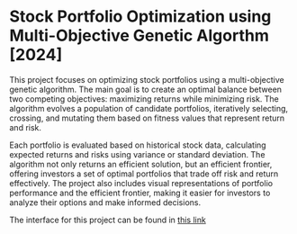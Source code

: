 # Stock Portfolio Optimization using Multi-Objective Genetic Algorthm [2024]

This project focuses on optimizing stock portfolios using a multi-objective genetic algorithm. The main goal is to create an optimal balance between two competing objectives: maximizing returns while minimizing risk. The algorithm evolves a population of candidate portfolios, iteratively selecting, crossing, and mutating them based on fitness values that represent return and risk.

Each portfolio is evaluated based on historical stock data, calculating expected returns and risks using variance or standard deviation.
The algorithm not only returns an efficient solution, but an efficient frontier, offering investors a set of optimal portfolios that trade off risk and return effectively. The project also includes visual representations of portfolio performance and the efficient frontier, making it easier for investors to analyze their options and make informed decisions.

The interface for this project can be found in [this link](https://ga-portfolio-optimization.streamlit.app)
